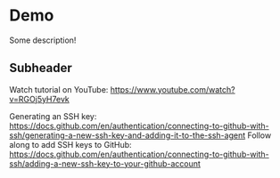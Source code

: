 # Demo

Some description!

## Subheader

Watch tutorial on YouTube: https://www.youtube.com/watch?v=RGOj5yH7evk

Generating an SSH key: https://docs.github.com/en/authentication/connecting-to-github-with-ssh/generating-a-new-ssh-key-and-adding-it-to-the-ssh-agent
Follow along to add SSH keys to GitHub: https://docs.github.com/en/authentication/connecting-to-github-with-ssh/adding-a-new-ssh-key-to-your-github-account